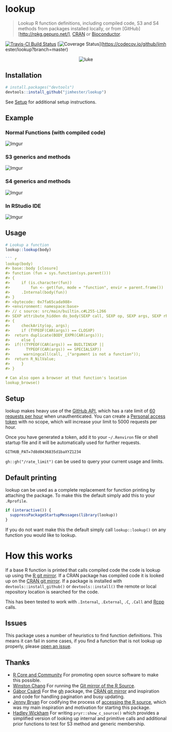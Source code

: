 # lookup

> Lookup R function definitions, including compiled code, S3 and S4 methods
> from packages installed locally, or from [GitHub][http://rpkg.gepuro.net/],
> [CRAN](https://cran.r-project.org) or
> [Bioconductor](https://www.bioconductor.org).

[![Travis-CI Build Status](https://travis-ci.org/jimhester/lookup.svg?branch=master)](https://travis-ci.org/jimhester/lookup)
[![Coverage Status](https://img.shields.io/codecov/c/github/jimhester/lookup/master.svg)](https://codecov.io/github/jimh
ester/lookup?branch=master)

<p align="center">
  <img src="http://i.imgur.com/hiMtsWD.jpg" alt="luke">
</p>

## Installation
```r
# install.packages("devtools")
devtools::install_github("jimhester/lookup")
```
See [Setup](#setup) for additional setup instructions.

## Example

### Normal Functions (with compiled code)
![Imgur](http://i.imgur.com/TjyfFFU.png)

### S3 generics and methods
![Imgur](http://i.imgur.com/u4XM6NX.png)

### S4 generics and methods
![Imgur](http://i.imgur.com/kMEVDnv.png)

### In RStudio IDE
![Imgur](http://i.imgur.com/8iH3FdB.png)

## Usage

```r
# Lookup a function
lookup::lookup(body)

``` r
lookup(body)
#> base::body [closure] 
#> function (fun = sys.function(sys.parent())) 
#> {
#>     if (is.character(fun)) 
#>         fun <- get(fun, mode = "function", envir = parent.frame())
#>     .Internal(body(fun))
#> }
#> <bytecode: 0x7fa65cada988>
#> <environment: namespace:base>
#> // c source: src/main/builtin.c#L255-L266
#> SEXP attribute_hidden do_body(SEXP call, SEXP op, SEXP args, SEXP rho)
#> {
#>     checkArity(op, args);
#>     if (TYPEOF(CAR(args)) == CLOSXP)
#>  return duplicate(BODY_EXPR(CAR(args)));
#>     else {
#>  if(!(TYPEOF(CAR(args)) == BUILTINSXP ||
#>       TYPEOF(CAR(args)) == SPECIALSXP))
#>      warningcall(call, _("argument is not a function"));
#>  return R_NilValue;
#>     }
#> }

# Can also open a browser at that function's location
lookup_browse()
```

## Setup

lookup makes heavy use of the [GitHub API](https://developer.github.com/v3/),
which has a rate limit of [60 requests per
hour](https://developer.github.com/v3/#rate-limiting) when unauthenticated. You
can create a [Personal access token](https://github.com/settings/tokens) with
no scope, which will increase your limit to 5000 requests per hour.

Once you have generated a token, add it to your `~/.Renviron` file or shell
startup file and it will be automatically used for further requests.
```
GITHUB_PAT=7d8d0436835d1baXYZ1234
```
`gh::gh("/rate_limit")` can be used to query your current usage and limits.

## Default printing
lookup can be used as a complete replacement for function printing by attaching
the package. To make this the default simply add this to your `.Rprofile`.
```r
if (interactive()) {
  suppressPackageStartupMessages(library(lookup))
}
```

If you do not want make this the default simply call `lookup::lookup()` on any
function you would like to lookup.

# How this works

If a base R function is printed that calls compiled code the code is lookup up
using the [R git mirror](https://github.com/wch/r-source). If a CRAN package
has compiled code it is looked up on the [CRAN git
mirror](https://github.com/cran). If a package is installed with
`devtools::install_github()` or `devtools::install()` the remote or local
repository location is searched for the code.

This has been tested to work with `.Internal`, `.External`, `.C`, `.Call` and
[Rcpp](https://github.com/RcppCore/Rcpp) calls.

## Issues ##
This package uses a number of heuristics to find function definitions. This
means it can fail in some cases, if you find a function that is not lookup up
properly, please [open an issue](https://github.com/jimhester/lookup/issues).

## Thanks ##
- [R Core and Community](https://www.r-project.org) For promoting open source software to make this possible.
- [Winston Chang](https://github.com/wch) For running the [Git mirror of the R Source](https://github.com/wch/r-source).
- [Gábor Csárdi](https://github.com/gaborcsardi) For the [gh](https://github.com/r-pkgs/gh) package, the [CRAN git mirror](https://github.com/cran) and inspiration and code for handling pagination and busy updating.
- [Jenny Bryan](https://github.com/jennybc) For codifying the process of [accessing the R source](https://github.com/jennybc/access-r-source), which was my main inspiration and motivation for starting this package.
- [Hadley Wickham](https://github.com/jennybc) For writing `pryr::show_c_source()` which provides a simplified version of looking up internal and primitive calls and additional prior functions to test for S3 method and generic membership.
